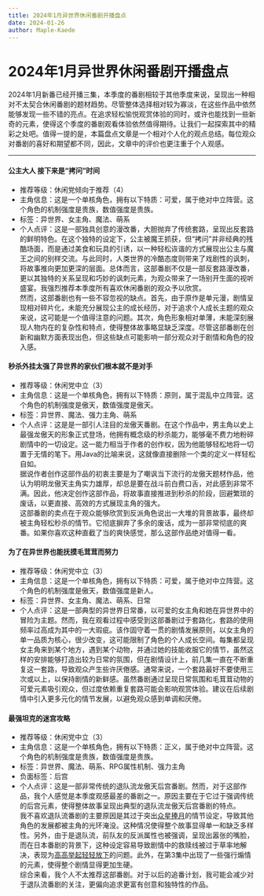 ```yaml
---
title: 2024年1月异世界休闲番剧开播盘点
date: 2024-01-26
author: Maple-Kaede
---
```


# 2024年1月异世界休闲番剧开播盘点

2024年1月新番已经开播三集，本季度的番剧相较于其他季度来说，呈现出一种相对不太契合休闲番剧的题材趋势。尽管整体选择相对较为寡淡，在这些作品中依然能够发现一些不错的亮点。在追求轻松愉悦观赏体验的同时，或许也能找到一些新奇的元素，使得这个季度的番剧观看体验依然值得期待。让我们一起探索其中的精彩之处吧。值得一提的是，本篇盘点文章是一个相对个人化的观点总结。每位观众对番剧的喜好和期望都不同，因此，文章中的评价也更注重于个人观感。

---

#### 公主大人 接下来是“拷问”时间

* 推荐等级：休闲党倾向于推荐（4）
* 主角信息：这是一个单核角色，拥有以下特质：可爱，属于绝对中立阵营。这个角色的机制强度是贵族，数值强度是贵族。
* 标签：异世界、女主角、魔法、萌系
* 个人点评：这是一部独具创意的漫改番，大胆抛弃了传统套路，呈现出反套路的鲜明特色。在这个独特的设定下，公主被魔王抓获，但“拷问”并非经典的残酷场面，而是通过美食和玩具的引诱，以一种轻松诙谐的方式展现出公主与魔王之间的别样交流。与此同时，人类世界的冷酷态度则带来了戏剧性的讽刺，将故事推向更加更深的层面。总体而言，这部番剧不仅是一部反套路漫改番，更以其独特的关系呈现和巧妙的讽刺元素，为观众带来了一场别开生面的视听盛宴。我强烈推荐本季度所有喜欢休闲番剧的观众予以欣赏。<br>
然而，这部番剧也有一些不容忽视的缺点。首先，由于原作是单元漫，剧情呈现相对碎片化，未能充分展现公主的成长经历，对于追求个人成长主题的观众来说，这可能是一个值得注意的问题。其次，角色形象相对单薄，未能深刻展现人物内在的复杂性和特点，使得整体故事略显缺乏深度。尽管这部番剧在创新和幽默方面表现出色，但这些缺点可能影响一部分观众对于剧情和角色的投入感。

#### 秒杀外挂太强了异世界的家伙们根本就不是对手
 
* 推荐等级：休闲党中立（3）
* 主角信息：这是一个单核角色，拥有以下特质：原则，属于混乱中立阵营。这个角色的机制强度是傲天，数值强度是傲天。
* 标签：异世界、魔法、强力主角、萌系
* 个人点评：这是是一部引人注目的龙傲天番剧。在这个作品中，男主角以史上最强龙傲天的形象正式登场，他拥有概念级的秒杀能力，能够毫不费力地粉碎剧情中的一切设定。这一能力相当于作者的创作权，因为他能够轻松地将一切置于无情的笔下。用Java的比喻来说，这就像直接删除一个类的定义一样轻松自如。<br>
据说作者创作这部作品的初衷主要是为了嘲讽当下流行的龙傲天题材作品，他认为明明龙傲天主角实力雄厚，却总是要在战斗前白费口舌，对此感到非常不满。因此，他决定创作这部作品，将故事直接推进到秒杀的阶段，回避繁琐的废话，以更直接、高效的方式展现主角的强大。<br>
这部番剧的卖点在于观众能够欣赏到反派角色说出一大堆的背景故事，最终却被主角轻松秒杀的情节。它彻底摒弃了多余的废话，成为一部非常彻底的爽番。如果你喜欢这种直截了当的爽快感觉，那么这部作品绝对值得一看。

#### 为了在异世界也能抚摸毛茸茸而努力

* 推荐等级：休闲党中立（3）
* 主角信息：这是一个单核角色，拥有以下特质：可爱，属于绝对中立阵营。这个角色的机制强度是傲天，数值强度是新人。
* 标签：异世界、女主角、魔法、萌系、日常
* 个人点评：这是一部典型的异世界日常番，以可爱的女主角和她在异世界中的冒险为主题。然而，我在观看过程中感受到这部番剧过于套路化，套路的使用频率过高成为其中的一大瑕疵。该作固守着一贯的剧情发展原则，以女主角的单一品质为核心，很少改变，这可能限制了角色的个人成长空间。每集都呈现女主角来到某个地方，遇到某个动物，并通过她的技能收服它的情节，虽然这样的安排能够打造出较为日常的氛围，但在剧情设计上，前几集一直在不断重复这一套路，导致观众产生些许厌倦感。通常来说，一个套路最好不要使用三次或以上，以保持剧情的新鲜感。虽然番剧通过呈现日常氛围和毛茸茸动物的可爱元素吸引观众，但过度依赖重复套路可能会影响观赏体验。建议在后续剧情中引入更多元化的情节发展，以避免观众感到单调和厌倦。

#### 最强坦克的迷宫攻略
 
* 推荐等级：休闲党中立（3）
* 主角信息：这是一个单核角色，拥有以下特质：正义，属于绝对中立阵营。这个角色的机制强度是贵族，数值强度是贵族。
* 标签：异世界、魔法、萌系、RPG属性机制、强力主角
* 负面标签：后宫
* 个人点评：这是一部非常传统的退队流龙傲天后宫番剧。然而，对于这部作品，我个人感觉是本季度观感最差的番剧之一。原因主要在于它过于强调传统的后宫元素，使得整体故事呈现出典型的退队流龙傲天后宫番剧的特点。<br>
我不喜欢退队流番剧的主要原因是其过于突出[众星捧月](../总结篇/反差与温情：2023年休闲番剧年度总结.md#5-对众星捧月风格番剧的警惕主角们不要太过分)的情节设定，导致其他角色的发展都被主角的光环淹没。这种情况使得整个故事显得单一和缺乏多样性。另外，由于是退队流，前队友的反派属性也被强调，呈现出嚣张的嘴脸，而在日本番剧的背景下，这种设定容易导致剧情中的救赎线被过于草率地解决，表现为[高高举起轻轻放下](../现象观察/高高举起，轻轻放下：番剧紧张情节处理的困境.md)的问题。此外，在第3集中出现了一些强行煽情的元素，使得整个剧情显得更加生硬。<br>
综合来看，我个人不太推荐这部番剧。对于以后的追番计划，我可能会减少对于退队流番剧的关注，更偏向追求更富有创意和独特性的作品。